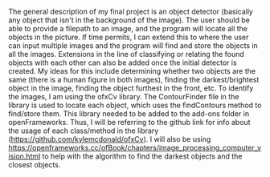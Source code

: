The general description of my final project is an object detector (basically any object that isn't in the background of the image). The user should be able to provide a filepath to an image, and the program will locate all the objects in the picture. If time permits, I can extend this to where the user can input multiple images and the program will find and store the objects in all the images. Extensions in the line of classifying or relating the found objects with each other can also be added once the initial detector is created. My ideas for this include determining whether two objects are the same (there is a human figure in both images), finding the darkest/brightest object in the image, finding the object furthest in the front, etc. To identify the images, I am using the ofxCv library. The ContourFinder file in the library is used to locate each object, which uses the findContours method to find/store them. This library needed to be added to the add-ons folder in openFrameworks. Thus, I will be referring to the github link for info about the usage of each class/method in the library (https://github.com/kylemcdonald/ofxCv). I will also be using https://openframeworks.cc/ofBook/chapters/image_processing_computer_vision.html to help with the algorithm to find the darkest objects and the closest objects.
